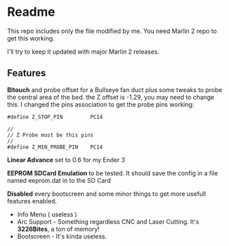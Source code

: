 ﻿# Readme

This repo includes only the file modified by me. You need Marlin 2 repo to get this working.

I'll try to keep it updated with major Marlin 2 releases.

## Features

**Bltouch** and probe offset for a Bullseye fan duct plus some tweaks to probe the central area
of the bed. the Z offset is -1.29, you may need to change this.
I changed the pins association to get the probe pins working:
```
#define Z_STOP_PIN         PC14

//
// Z Probe must be this pins
//
#define Z_MIN_PROBE_PIN    PC14
```

**Linear Advance** set to 0.6 for my Ender 3 

**EEPROM SDCard Emulation** to be tested. It should save the config in a file named eeprom.dat in to the SD Card

**Disabled** every bootscreen and some minor things to get more usefull features enabled.
* Info Menu ( useless )
* Arc Support - Something regardless CNC and Laser Cutting. It's **3226Bites**, a ton of memory!
* Bootscreen - It's kinda useless.